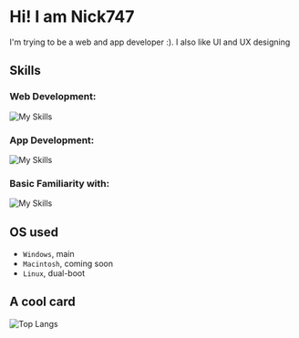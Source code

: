 # Hi! I am Nick747
I'm trying to be a web and app developer :). I also like UI and UX designing

## Skills
### Web Development:
![My Skills](https://skillicons.dev/icons?i=html,js,css)
### App Development:
![My Skills](https://skillicons.dev/icons?i=flutter,dart)
### Basic Familiarity with:
![My Skills](https://skillicons.dev/icons?i=python,c,cpp,kotlin,react,tailwind,svelte,astro)

## OS used
- `Windows`, main
- `Macintosh`, coming soon
- `Linux`, dual-boot

## A cool card
![Top Langs](https://github-readme-stats.vercel.app/api/top-langs/?username=nick747&layout=compact&theme=gruvbox)
